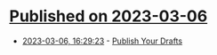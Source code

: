# [Published on 2023-03-06](index.md)

* [2023-03-06, 16:29:23](https://lobste.rs/s/fujxoj/publish_your_drafts) - [Publish Your Drafts](https://www.maxcountryman.com/articles/publish-your-drafts)
